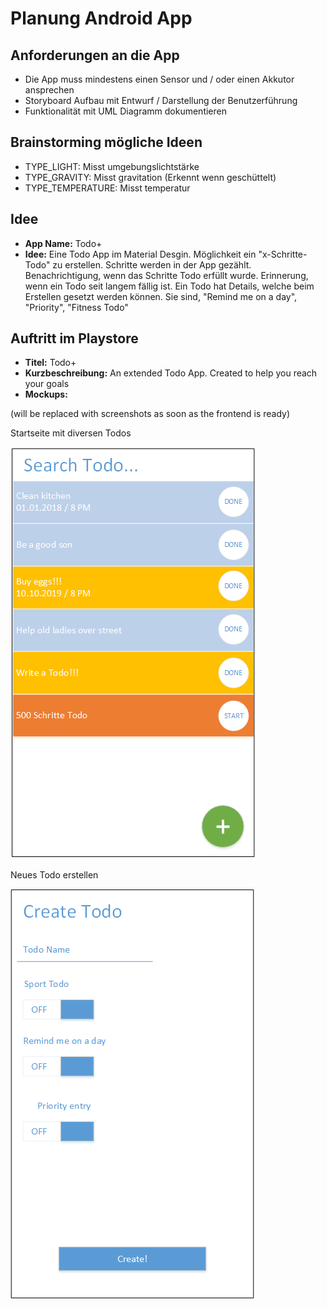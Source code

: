 # Planung Android App
## Anforderungen an die App
- Die App muss mindestens einen Sensor und / oder einen Akkutor ansprechen
- Storyboard Aufbau mit Entwurf / Darstellung der Benutzerführung
- Funktionalität mit UML Diagramm dokumentieren

## Brainstorming mögliche Ideen
- TYPE_LIGHT: Misst umgebungslichtstärke
- TYPE_GRAVITY: Misst gravitation (Erkennt wenn geschüttelt)
- TYPE_TEMPERATURE: Misst temperatur

## Idee
- __App Name:__ Todo+
- __Idee:__ Eine Todo App im Material Desgin.
Möglichkeit ein "x-Schritte-Todo" zu erstellen.
Schritte werden in der App gezählt.
Benachrichtigung, wenn das Schritte Todo erfüllt wurde.
Erinnerung, wenn ein Todo seit langem fällig ist.
Ein Todo hat Details, welche beim Erstellen gesetzt werden können.
Sie sind, "Remind me on a day", "Priority", "Fitness Todo"

## Auftritt im Playstore
- __Titel:__ Todo+
- __Kurzbeschreibung:__ An extended Todo App. Created to help you reach your goals
- __Mockups:__

(will be replaced with screenshots as soon as the frontend is ready)

Startseite mit diversen Todos

![startpage](Zeichnung1.png)

Neues Todo erstellen

![new_todo](Zeichnung3.png)

